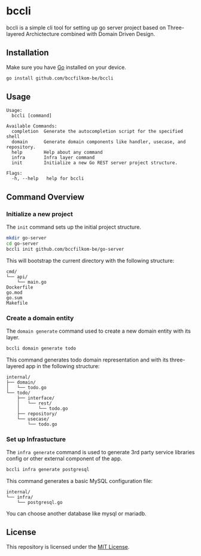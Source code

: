 # bccli

bccli is a simple cli tool for setting up go server project based on Three-layered Archictecture combined with Domain Driven Design.

## Installation

Make sure you have [Go](https://go.dev/doc/install) installed on your device.

```bash
go install github.com/bccfilkom-be/bccli
```

## Usage
```text
Usage:
  bccli [command]

Available Commands:
  completion  Generate the autocompletion script for the specified shell
  domain      Generate domain components like handler, usecase, and repository.
  help        Help about any command
  infra       Infra layer command
  init        Initialize a new Go REST server project structure.

Flags:
  -h, --help   help for bccli
```

## Command Overview

### Initialize a new project
The ``init`` command sets up the initial project structure.

```bash
mkdir go-server
cd go-server
bccli init github.com/bccfilkom-be/go-server
```

This will bootstrap the current directory with the following structure:
```text
cmd/
└── api/
    └── main.go
Dockerfile
go.mod
go.sum
Makefile
```

### Create a domain entity
The ``domain generate`` command used to create a new domain entity with its layer.
```bash
bccli domain generate todo
```
This command generates todo domain representation and with its three-layered app in the following structure:
```text
internal/
├── domain/
│   └── todo.go
└── todo/
    ├── interface/
    │   └── rest/
    │       └── todo.go
    ├── repository/
    └── usecase/
        └── todo.go
```

### Set up Infrastucture
The ``infra generate`` command is used to generate 3rd party service libraries config or other external component of the app.
```bash
bccli infra generate postgresql
```
This command generates a basic MySQL configuration file:
```text
internal/
└── infra/
    └── postgresql.go
```
You can choose another database like mysql or mariadb.

## License
This repository is licensed under the [MIT License](LICENSE).
